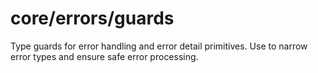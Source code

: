 # core/errors/guards

Type guards for error handling and error detail primitives. Use to narrow error types and ensure safe error processing.
